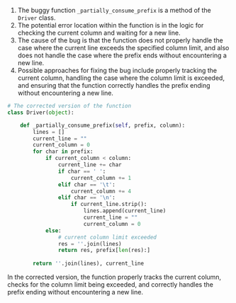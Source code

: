 1. The buggy function `_partially_consume_prefix` is a method of the `Driver` class.
2. The potential error location within the function is in the logic for checking the current column and waiting for a new line.
3. The cause of the bug is that the function does not properly handle the case where the current line exceeds the specified column limit, and also does not handle the case where the prefix ends without encountering a new line.
4. Possible approaches for fixing the bug include properly tracking the current column, handling the case where the column limit is exceeded, and ensuring that the function correctly handles the prefix ending without encountering a new line.

```python
# The corrected version of the function
class Driver(object):

    def _partially_consume_prefix(self, prefix, column):
        lines = []
        current_line = ""
        current_column = 0
        for char in prefix:
            if current_column < column:
                current_line += char
                if char == ' ':
                    current_column += 1
                elif char == '\t':
                    current_column += 4
                elif char == '\n':
                    if current_line.strip():
                        lines.append(current_line)
                        current_line = ""
                        current_column = 0
            else:
                # current column limit exceeded
                res = ''.join(lines)
                return res, prefix[len(res):]
        
        return ''.join(lines), current_line
```

In the corrected version, the function properly tracks the current column, checks for the column limit being exceeded, and correctly handles the prefix ending without encountering a new line.